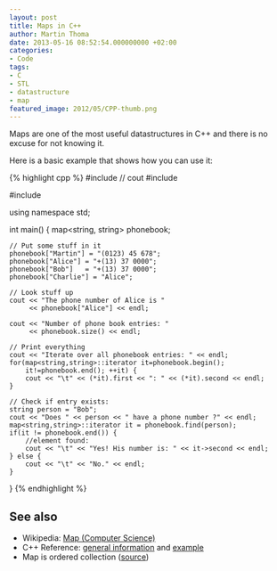 ```yaml
---
layout: post
title: Maps in C++
author: Martin Thoma
date: 2013-05-16 08:52:54.000000000 +02:00
categories:
- Code
tags:
- C
- STL
- datastructure
- map
featured_image: 2012/05/CPP-thumb.png
---
```

Maps are one of the most useful datastructures in C++ and there is no excuse for not knowing it.

Here is a basic example that shows how you can use it:

{% highlight cpp %}
#include <iostream> // cout
#include <string>

#include <map>

using namespace std;

int main() {
    map<string, string> phonebook;

    // Put some stuff in it
    phonebook["Martin"] = "(0123) 45 678";
    phonebook["Alice"] = "+(13) 37 0000";
    phonebook["Bob"]   = "+(13) 37 0000";
    phonebook["Charlie"] = "Alice";

    // Look stuff up
    cout << "The phone number of Alice is " 
         << phonebook["Alice"] << endl;

    cout << "Number of phone book entries: "
         << phonebook.size() << endl;

    // Print everything
    cout << "Iterate over all phonebook entries: " << endl;
    for(map<string,string>::iterator it=phonebook.begin(); 
        it!=phonebook.end(); ++it) {
        cout << "\t" << (*it).first << ": " << (*it).second << endl;
    }

    // Check if entry exists:
    string person = "Bob";
    cout << "Does " << person << " have a phone number ?" << endl;
    map<string,string>::iterator it = phonebook.find(person);
    if(it != phonebook.end()) {
        //element found:
        cout << "\t" << "Yes! His number is: " << it->second << endl;
    } else {
        cout << "\t" << "No." << endl;
    }
}
{% endhighlight %}

<h2>See also</h2>
<ul>
  <li>Wikipedia: <a href="http://en.wikipedia.org/wiki/Map_(computer_science)">Map (Computer Science)</a></li>
  <li>C++ Reference: <a href="http://www.cplusplus.com/reference/map/map/">general information</a> and <a href="http://www.cplusplus.com/reference/map/map/map/">example</a></li>
  <li>Map is ordered collection (<a href="http://stackoverflow.com/a/4562771/562769">source</a>)</li>
</ul>
